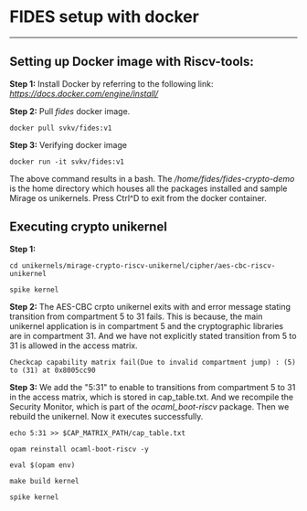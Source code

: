 # FIDES setup with docker
---
## Setting up Docker image with Riscv-tools:
__Step 1:__ Install Docker by referring to the following link: _https://docs.docker.com/engine/install/_

__Step 2:__ Pull _fides_ docker image.
```
docker pull svkv/fides:v1
```
__Step 3:__ Verifying docker image
```
docker run -it svkv/fides:v1
```
The above command results in a bash. The _/home/fides/fides-crypto-demo_ is the home directory which houses all the packages installed and sample Mirage os unikernels. Press Ctrl^D to exit from the docker container.

## Executing crypto unikernel
__Step 1:__ 
```
cd unikernels/mirage-crypto-riscv-unikernel/cipher/aes-cbc-riscv-unikernel

spike kernel
```

__Step 2:__ The AES-CBC crpto unikernel exits with and error message stating transition from compartment 5 to 31 fails. This is because, the main unikernel application is in compartment 5 and the cryptographic libraries are in compartment 31. And we have not explicitly stated transition from 5 to 31 is allowed in the access matrix.
```
Checkcap capability matrix fail(Due to invalid compartment jump) : (5) to (31) at 0x8005cc90
```

__Step 3:__ We add the "5:31" to enable to transitions from compartment 5 to 31 in the access matrix, which is stored in cap_table.txt. And we recompile the Security Monitor, which is part of the _ocaml_boot-riscv_ package. Then we rebuild the unikernel. Now it executes successfully.
```
echo 5:31 >> $CAP_MATRIX_PATH/cap_table.txt

opam reinstall ocaml-boot-riscv -y

eval $(opam env)

make build kernel

spike kernel
```